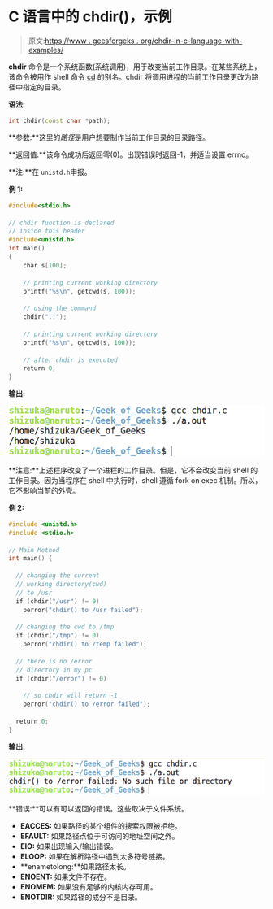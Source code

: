 # C 语言中的 chdir()，示例

> 原文:[https://www . geesforgeks . org/chdir-in-c-language-with-examples/](https://www.geeksforgeeks.org/chdir-in-c-language-with-examples/)

**chdir** 命令是一个系统函数(系统调用)，用于改变当前工作目录。在某些系统上，该命令被用作 shell 命令 [cd](https://www.geeksforgeeks.org/cd-command-in-linux-with-examples/) 的别名。chdir 将调用进程的当前工作目录更改为路径中指定的目录。

**语法:**

```cpp
int chdir(const char *path);
```

**参数:**这里的*路径*是用户想要制作当前工作目录的目录路径。

**返回值:**该命令成功后返回零(0)。出现错误时返回-1，并适当设置 errno。

**注:**在 `unistd.h`申报。

**例 1:**

```cpp
#include<stdio.h>

// chdir function is declared
// inside this header
#include<unistd.h> 
int main()
{   
    char s[100];

    // printing current working directory
    printf("%s\n", getcwd(s, 100));

    // using the command
    chdir("..");

    // printing current working directory
    printf("%s\n", getcwd(s, 100));

    // after chdir is executed
    return 0;
}
```

**输出:**

[![](img/2d0a7cbaa135ccc22fb844b316276889.png)](https://media.geeksforgeeks.org/wp-content/uploads/chdir.png)

**注意:**上述程序改变了一个进程的工作目录。但是，它不会改变当前 shell 的工作目录。因为当程序在 shell 中执行时，shell 遵循 fork on exec 机制。所以，它不影响当前的外壳。

**例 2:**

```cpp
#include <unistd.h>
#include <stdio.h>

// Main Method
int main() {

  // changing the current 
  // working directory(cwd)
  // to /usr
  if (chdir("/usr") != 0) 
    perror("chdir() to /usr failed");

  // changing the cwd to /tmp
  if (chdir("/tmp") != 0) 
    perror("chdir() to /temp failed");

  // there is no /error 
  // directory in my pc
  if (chdir("/error") != 0) 

    // so chdir will return -1 
    perror("chdir() to /error failed");  

  return 0;
}
```

**输出:**

[![](img/6bd41b5d10e0bb43da3a39a441aed0ce.png)](https://media.geeksforgeeks.org/wp-content/uploads/chdir2.png)

**错误:**可以有可以返回的错误。这些取决于文件系统。

*   **EACCES:** 如果路径的某个组件的搜索权限被拒绝。
*   **EFAULT:** 如果路径点位于可访问的地址空间之外。
*   **EIO:** 如果出现输入/输出错误。
*   **ELOOP:** 如果在解析路径中遇到太多符号链接。
*   **enametolong:**如果路径太长。
*   **ENOENT:** 如果文件不存在。
*   **ENOMEM:** 如果没有足够的内核内存可用。
*   **ENOTDIR:** 如果路径的成分不是目录。